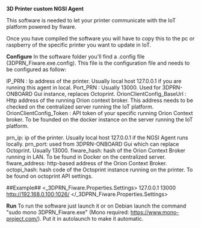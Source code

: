 **3D Printer custom NGSI Agent**

This software is needed to let your printer communicate with the IoT platform powered by fiware.

Once you have compiled the software you will have to copy this to the pc or raspberry of the specific printer you want to update in IoT.



**Configure**
In the software folder you'll find a .config file (3DPRN_Fiware.exe.config). This file is the configuration file and needs to be configured as follow:

IP_PRN : Ip address of the printer. Usually local host 127.0.0.1 if you are running this agent in local.
Port_PRN :  Usually 13000. Used for 3DPRN-ONBOARD Gui instance, replaces Octoprint.
OrionClientConfig_BaseUrl : Http address of the running Orion context broker. This address needs to be checked on the centralized server running the IoT platform.
OrionClientConfig_Token : API token of your specific running Orion Context broker. To be founded on the docker instance on the server running the IoT platform.

prn_ip: ip of the printer. Usually local host 127.0.0.1 if the NGSI Agent runs locally.
prn_port: used from 3DPRN-ONBOARD Gui which can replace Octoprint. Usually 13000.
fiware_hash: hash of the Orion Context Broker running in LAN. To be found in Docker on the centralized server.
fiware_address: http-based address of the Orion Context Broker.
octopi_hash: hash code of the Octoprint instance running on the printer. To be found on octoprint API settings.

##Example##
<_3DPRN_Fiware.Properties.Settings>
  <setting name="prn_ip" serializeAs="String">
    <value>127.0.0.1</value>
  </setting>
  <setting name="prn_port" serializeAs="String">
    <value>13000</value>
  </setting>
  <setting name="fiware_hash" serializeAs="String">
    <value ABCDEFG123/>
  </setting>
  <setting name="fiware_address" serializeAs="String">
    <value>http://192.168.0.100:1026/</value>
  </setting>
  <setting name="octopi_hash" serializeAs="String">
    <value ABCDEFG123/>
  </setting>
</_3DPRN_Fiware.Properties.Settings>



**Run**
To run the software just launch it or on Debian launch the command "sudo mono 3DPRN_Fiware.exe" (Mono required: https://www.mono-project.com/).
Put it in autolaunch to make it automatic.
